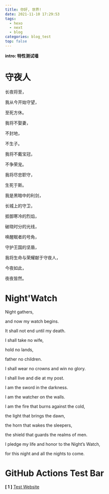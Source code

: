 ```yaml
---
title: 你好, 世界!
date: 2021-11-10 17:29:53
tags:
  - hexo
  - next
  - blog
categories: blog_test
top: false
---
```

**intro: 特性测试墙**
<!--more-->

# 守夜人

长夜将至，

我从今开始守望，

至死方休。

我将不娶妻，

不封地，

不生子。

我将不戴宝冠，

不争荣宠。

我将尽忠职守，

生死于斯。

我是黑暗中的利剑，

长城上的守卫，

抵御寒冷的烈焰，

破晓时分的光线，

唤醒眠者的号角，

守护王国的坚盾，

我将生命与荣耀献于守夜人，

今夜如此，

夜夜皆然。



# Night'Watch

Night gathers, 

and now my watch begins.

 It shall not end until my death.

 I shall take no wife,

 hold no lands, 

father no children.

 I shall wear no crowns and win no glory. 

I shall live and die at my post.

 I am the sword in the darkness. 

I am the watcher on the walls. 

I am the fire that burns against the cold, 

the light that brings the dawn,

 the horn that wakes the sleepers, 

the shield that guards the realms of men. 

I pledge my life and honor to the Night’s Watch, 

for this night and all the nights to come.

# GitHub Actions Test Bar

**[ 1 ]** [Test Website](https://chasehu123.github.io/github-actions-demo/)

